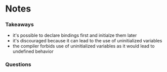 # Notes

### Takeaways
- it's possible to declare bindings first and initialze them later
- it's discouraged because it can lead to the use of uninitialized variables
- the compiler forbids use of uninitialized variables as it would lead to undefined behavior

### Questions
